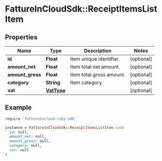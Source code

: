 # FattureInCloudSdk::ReceiptItemsListItem

## Properties

| Name | Type | Description | Notes |
| ---- | ---- | ----------- | ----- |
| **id** | **Float** | Item unique identifier. | [optional] |
| **amount_net** | **Float** | Item total net amount. | [optional] |
| **amount_gross** | **Float** | Item total gross amount. | [optional] |
| **category** | **String** | Item category. | [optional] |
| **vat** | [**VatType**](VatType.md) |  | [optional] |

## Example

```ruby
require 'fattureincloud-ruby-sdk'

instance = FattureInCloudSdk::ReceiptItemsListItem.new(
  id: null,
  amount_net: null,
  amount_gross: null,
  category: null,
  vat: null
)
```

